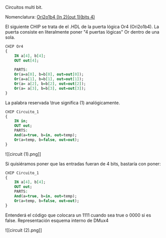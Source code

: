 Circuitos multi bit. 

Nomenclatura: <u>Ori2o1b4 (In 2)(out 1)(bits 4)</u>

El siguiente CHIP se trata de el .HDL de la puerta lógica Or4 (Ori2o1b4).
La puerta consiste en literalmente poner "4 puertas lógicas" Or dentro de una sola. 
``` VHDL
CHIP Or4
{
	IN a[4], b[4];
	OUT out[4];
	
	PARTS:
	Or(a=a[0], b=b[0], out=out[0]);
	Or(a=a[1], b=b[1], out=out[1]);
	Or(a= a[2], b=b[2], out=out[2]);
	Or(a= a[3], b=b[3], out=out[3]);
}

```

La palabra reservada \true significa (1) analógicamente.

```VHDL
CHIP Circuito_1
{
	IN in;
	OUT out;
	PARTS:
	And(a=true, b=in, out=temp);
	Or(a=temp, b=false, out=out);
}
```

![[circuit (1).png]]

Si quisiéramos poner que las entradas fueran de 4 bits, bastaría con poner:

```VHDL
CHIP Circuito_1
{
	IN a[4], b[4];
	OUT out;
	PARTS:
	And(a=true, b=in, out=temp);
	Or(a=temp, b=false, out=out);
}
```

Entenderá el código que colocara un 1111 cuando sea true o 0000 si es false.
Representación esquema interno de DMux4 

![[circuit (2).png]]